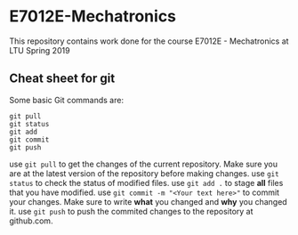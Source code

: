 # E7012E-Mechatronics
This repository contains work done for the course E7012E - Mechatronics at LTU Spring 2019

## Cheat sheet for git

Some basic Git commands are:
```
git pull
git status
git add
git commit
git push
```
use `git pull` to get the changes of the current repository. Make sure you are at the latest version of the repository before making changes.
use `git status` to check the status of modified files.
use `git add .` to stage **all** files that you have modified.
use `git commit -m "<Your text here>"` to commit your changes. Make sure to write **what** you changed and **why** you changed it.
use `git push` to push the commited changes to the repository at github.com.
